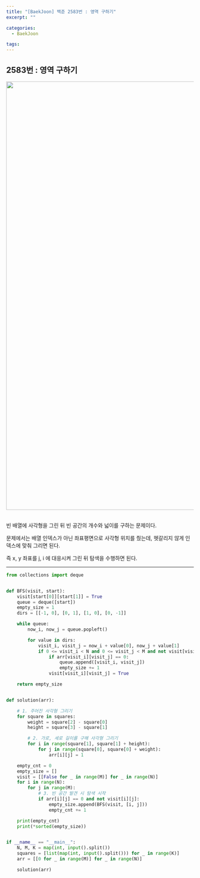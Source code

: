 ```yaml
---
title: "[BaekJoon] 백준 2583번 : 영역 구하기"
excerpt: ""

categories:
  - BaekJoon

tags:
---
```


## 2583번 : 영역 구하기

<center><img width="1150" alt="" src="https://user-images.githubusercontent.com/54533309/118348396-f07d8300-b584-11eb-9af8-a8b35d148fea.png">
</center>

<br>

빈 배열에 사각형을 그린 뒤 빈 공간의 개수와 넓이를 구하는 문제이다.

문제에서는 배열 인덱스가 아닌 좌표평면으로 사각형 위치를 줬는데, 헷갈리지 않게 인덱스에 맞춰 그리면 된다.

즉 x, y 좌표를 j, i 에 대응시켜 그린 뒤 탐색을 수행하면 된다.

---

```python
from collections import deque


def BFS(visit, start):
    visit[start[0]][start[1]] = True
    queue = deque([start])
    empty_size = 1
    dirs = [[-1, 0], [0, 1], [1, 0], [0, -1]]

    while queue:
        now_i, now_j = queue.popleft()

        for value in dirs:
            visit_i, visit_j = now_i + value[0], now_j + value[1]
            if 0 <= visit_i < N and 0 <= visit_j < M and not visit[visit_i][visit_j]:
                if arr[visit_i][visit_j] == 0:
                    queue.append([visit_i, visit_j])
                    empty_size += 1
                visit[visit_i][visit_j] = True

    return empty_size


def solution(arr):

    # 1. 주어진 사각형 그리기
    for square in squares:
        weight = square[2] - square[0]
        height = square[3] - square[1]

        # 2. 가로, 세로 길이를 구해 사각형 그리기
        for i in range(square[1], square[1] + height):
            for j in range(square[0], square[0] + weight):
                arr[i][j] = 1

    empty_cnt = 0
    empty_size = []
    visit = [[False for _ in range(M)] for _ in range(N)]
    for i in range(N):
        for j in range(M):
            # 3. 빈 공간 발견 시 탐색 시작
            if arr[i][j] == 0 and not visit[i][j]:
                empty_size.append(BFS(visit, [i, j]))
                empty_cnt += 1

    print(empty_cnt)
    print(*sorted(empty_size))


if __name__ == "__main__":
    N, M, K = map(int, input().split())
    squares = [list(map(int, input().split())) for _ in range(K)]
    arr = [[0 for _ in range(M)] for _ in range(N)]

    solution(arr)
```

<br>